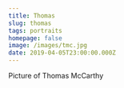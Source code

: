 ```yaml
---
title: Thomas
slug: thomas
tags: portraits
homepage: false
image: /images/tmc.jpg
date: 2019-04-05T23:00:00.000Z
---
```

Picture of Thomas McCarthy
